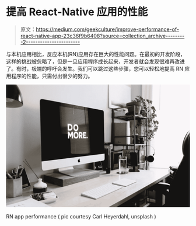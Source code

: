 # 提高 React-Native 应用的性能

> 原文：<https://medium.com/geekculture/improve-performance-of-react-native-app-23c36f9b6408?source=collection_archive---------2----------------------->

与本机应用相比，反应本机(RN)应用存在巨大的性能问题。在最初的开发阶段，这样的挑战被忽略了，但是一旦应用程序成长起来，开发者就会发现很难再改进了。有时，极端的呼吁会发生。我们可以跳过这些步骤，您可以轻松地提高 RN 应用程序的性能，只需付出很少的努力。

![](img/3f39aead12a37dcdaeb88a715d20034a.png)

RN app performance ( pic courtesy Carl Heyerdahl, unsplash )